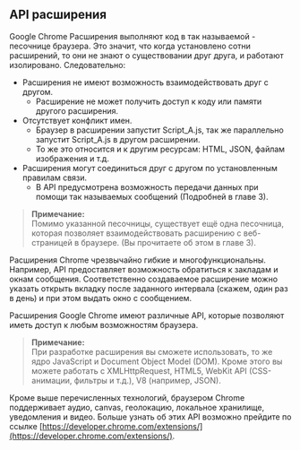 ## API расширения

Google Chrome Расширения выполняют код в так называемой - песочнице браузера. Это значит, что когда установлено сотни расширений, то они не знают о существовании друг друга, и работают изолировано. Следовательно:

* Расширения не имеют возможность взаимодействовать друг с другом.
  * Расширение не может получить доступ к коду или памяти другого расширения.
* Отсутствует конфликт имен.
  * Браузер в расширении запустит Script\_A.js, так же параллельно запустит Script\_A.js в другом расширении.
  * То же это относится и к другим ресурсам: HTML, JSON, файлам изображения и т.д.
* Расширения могут соединиться друг с другом по установленным правилам связи.
  * В API предусмотрена возможность передачи данных при помощи так называемых  сообщений \(Подробней в главе 3\).

> **Примечание:**  
> Помимо указанной песочницы, существует ещё одна песочница, которая позволяет взаимодействовать расширению с веб-страницей в браузере. \(Вы прочитаете об этом в главе 3\).

Расширения Chrome чрезвычайно гибкие и многофункциональны. Например, API предоставляет возможность обратиться к закладам и окнам сообщения. Соответственно создаваемое расширение можно указать открыть вкладку после заданного интервала \(скажем, один раз в день\) и при этом выдать окно с сообщением.

Расширения Google Chrome имеют различные API, которые позволяют иметь доступ к любым возможностям браузера.

> **Примечание:**  
> При разработке расширения вы сможете использовать, то же ядро JavaScript и Document Object Model \(DOM\). Кроме этого вы можете работать с XMLHttpRequest, HTML5, WebKit API \(CSS-анимации, фильтры и т.д.\), V8 \(например, JSON\).

Кроме выше перечисленных технологий, браузером Chrome поддерживает аудио, canvas, геолокацию, локальное хранилище, уведомления и видео. Больше узнать об этих API возможно прейдите по ссылке [https://developer.chrome.com/extensions/](https://developer.chrome.com/extensions/).

